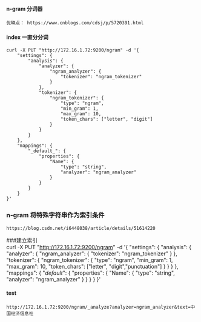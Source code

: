 #### n-gram 分词器
    优缺点： https://www.cnblogs.com/cdsj/p/5720391.html
    
    
    
    
    
    
    
    
#### index 一直分分词
    curl -X PUT "http://172.16.1.72:9200/ngram" -d '{
    	"settings": {
    		"analysis": {
    			"analyzer": {
    				"ngram_analyzer": {
    					"tokenizer": "ngram_tokenizer"
    				}
    			},
    			"tokenizer": {
    				"ngram_tokenizer": {
    					"type": "ngram",
    					"min_gram": 1,
    					"max_gram": 10,
    					"token_chars": ["letter", "digit"]
    				}
    			}
    		}
    	},
    	"mappings": {
    		"_default_": {
    			"properties": {
    				"Name": {
    					"type": "string",
    					"analyzer": "ngram_analyzer"
    				}
    			}
    		}
    	}
    }'
    
 ### n-gram 将特殊字符串作为索引条件
    https://blog.csdn.net/i6448038/article/details/51614220
   ###建立索引   
    curl -X PUT "http://172.16.1.72:9200/ngram" -d '{
        	"settings": {
        		"analysis": {
        			"analyzer": {
        				"ngram_analyzer": {
        					"tokenizer": "ngram_tokenizer"
        				}
        			},
        			"tokenizer": {
        				"ngram_tokenizer": {
        					"type": "ngram",
        					"min_gram": 1,
        					"max_gram": 10,
        					"token_chars": ["letter", "digit","punctuation"]
        				}
        			}
        		}
        	},
        	"mappings": {
        		"_default_": {
        			"properties": {
        				"Name": {
        					"type": "string",
        					"analyzer": "ngram_analyzer"
        				}
        			}
        		}
        	}
        }'
#### test 
    http://172.16.1.72:9200/ngram/_analyze?analyzer=ngram_analyzer&text=中国经济信息社    
    